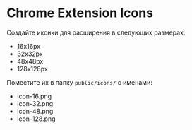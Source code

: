 # Chrome Extension Icons

Создайте иконки для расширения в следующих размерах:
- 16x16px
- 32x32px  
- 48x48px
- 128x128px

Поместите их в папку `public/icons/` с именами:
- icon-16.png
- icon-32.png
- icon-48.png
- icon-128.png
